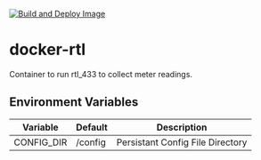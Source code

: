 [![Build and Deploy Image](https://github.com/tkhom3/docker-rtl/actions/workflows/build-and-deploy.yml/badge.svg)](https://github.com/tkhom3/docker-rtl/actions/workflows/build-and-deploy.yml) 

# docker-rtl

Container to run rtl_433 to collect meter readings.

## Environment Variables

| **Variable**  | **Default**            | **Description**                             |
|---------------|------------------------|---------------------------------------------|
| CONFIG_DIR    | /config                | Persistant Config File Directory            |
